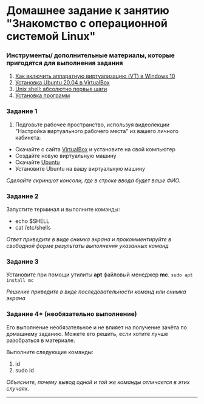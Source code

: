 # Домашнее задание к занятию "Знакомство с операционной системой Linux"

### Инструменты/ дополнительные материалы, которые пригодятся для выполнения задания

1. [Как включить аппаратную виртуализацию (VT) в Windows 10](https://support.bluestacks.com/hc/ru/articles/360058102252-%D0%9A%D0%B0%D0%BA-%D0%B2%D0%BA%D0%BB%D1%8E%D1%87%D0%B8%D1%82%D1%8C-%D0%B0%D0%BF%D0%BF%D0%B0%D1%80%D0%B0%D1%82%D0%BD%D1%83%D1%8E-%D0%B2%D0%B8%D1%80%D1%82%D1%83%D0%B0%D0%BB%D0%B8%D0%B7%D0%B0%D1%86%D0%B8%D1%8E-VT-%D0%B2-Windows-10-%D0%B4%D0%BB%D1%8F-BlueStacks-5)
2. [Установка Ubuntu 20.04 в VirtualBox](https://ithowto.ru/ustanovka-ubuntu-2004-virtualbox.html)
3. [Unix shell: абсолютно первые шаги](https://habr.com/ru/post/267825/)
4. [Установка программ](https://help.ubuntu.ru/wiki/%D1%83%D1%81%D1%82%D0%B0%D0%BD%D0%BE%D0%B2%D0%BA%D0%B0_%D0%BF%D1%80%D0%BE%D0%B3%D1%80%D0%B0%D0%BC%D0%BC)



### Задание 1

1. Подговьте рабочее пространство, используя видеолекции "Настройка виртуального рабочего места" из вашего личного кабинета:

- Скачайте с сайта [VirtualBox](https://www.virtualbox.org/) и установите на свой компьютер
- Создайте новую виртуальную машину
- Скачайте [Ubuntu](https://ubuntu.com/download/desktop)
- Установите Ubuntu на вашу виртуальную машину

*Сделайте скриншот консоли, где в строке ввода будет ваше ФИО.*



### Задание 2

Запустите терминал и выполните команды:

- echo $SHELL
- cat /etc/shells

*Ответ приведите в виде снимка экрана и прокомментируйте в свободной форме результаты выполнения указанных команд*


### Задание 3

Установите при помощи утилиты **apt** файловый менеджер **mc**. 
`sudo apt install mc`


*Решение приведите в виде последовательности команд или снимка экрана*


### Задание 4* (необязательно выполнение)
Его выполнение необязательное и не влияет на получение зачёта по домашнему заданию. Можете его решить, если хотите лучше разобраться в материале.

Выполните следующие команды:

1. id
2. sudo id

*Объясните, почему вывод одной и той же команды отличается в этих случаях.*

------
